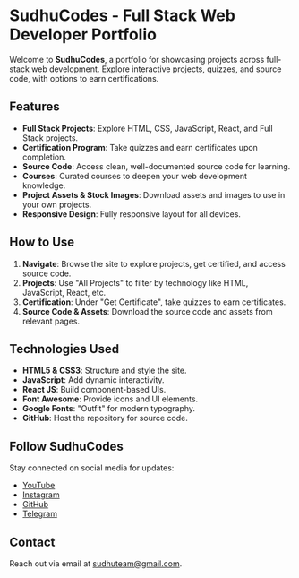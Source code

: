 # SudhuCodes - Full Stack Web Developer Portfolio

Welcome to **SudhuCodes**, a portfolio for showcasing projects across full-stack web development. Explore interactive projects, quizzes, and source code, with options to earn certifications.

## Features

- **Full Stack Projects**: Explore HTML, CSS, JavaScript, React, and Full Stack projects.
- **Certification Program**: Take quizzes and earn certificates upon completion.
- **Source Code**: Access clean, well-documented source code for learning.
- **Courses**: Curated courses to deepen your web development knowledge.
- **Project Assets & Stock Images**: Download assets and images to use in your own projects.
- **Responsive Design**: Fully responsive layout for all devices.

## How to Use

1. **Navigate**: Browse the site to explore projects, get certified, and access source code.
2. **Projects**: Use "All Projects" to filter by technology like HTML, JavaScript, React, etc.
3. **Certification**: Under "Get Certificate", take quizzes to earn certificates.
4. **Source Code & Assets**: Download the source code and assets from relevant pages.

## Technologies Used

- **HTML5 & CSS3**: Structure and style the site.
- **JavaScript**: Add dynamic interactivity.
- **React JS**: Build component-based UIs.
- **Font Awesome**: Provide icons and UI elements.
- **Google Fonts**: "Outfit" for modern typography.
- **GitHub**: Host the repository for source code.

## Follow SudhuCodes

Stay connected on social media for updates:

- [YouTube](https://www.youtube.com/@sudhucodes)
- [Instagram](https://www.instagram.com/sudhucodes/)
- [GitHub](https://github.com/sudhucodes)
- [Telegram](https://t.me/sudhucodes)

## Contact

Reach out via email at [sudhuteam@gmail.com](mailto:sudhuteam@gmail.com?subject=Sudhucodes-Website&body=Hii,%20SudhuCodes).
